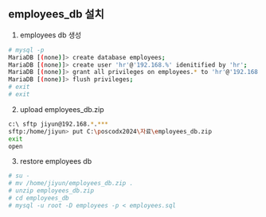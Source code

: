 ## employees_db 설치
1. employees db 생성
```sh
# mysql -p
MariaDB [(none)]> create database employees;
MariaDB [(none)]> create user 'hr'@'192.168.%' idenitified by 'hr';
MariaDB [(none)]> grant all privileges on employees.* to 'hr'@'192.168.%';
MariaDB [(none)]> flush privileges;
# exit
# exit
```

2. upload employees_db.zip
```sh
c:\ sftp jiyun@192.168.*.***
sftp:/home/jiyun> put C:\poscodx2024\자료\employees_db.zip
exit
open
```

3. restore employees db
```sh
# su -
# mv /home/jiyun/employees_db.zip .
# unzip employees_db.zip
# cd employees_db
# mysql -u root -D employees -p < employees.sql
```
    